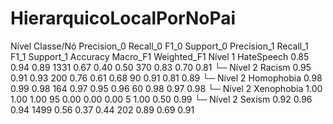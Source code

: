 # HierarquicoLocalPorNoPai
Nível	Classe/Nó	Precision_0	Recall_0	F1_0	Support_0	Precision_1	Recall_1	F1_1	Support_1	Accuracy	Macro_F1	Weighted_F1
Nível 1	HateSpeech	0.85	0.94	0.89	1331	0.67	0.40	0.50	370	0.83	0.70	0.81
└─ Nível 2	Racism	0.95	0.91	0.93	200	0.76	0.61	0.68	90	0.91	0.81	0.89
└─ Nível 2	Homophobia	0.98	0.99	0.98	164	0.97	0.95	0.96	60	0.98	0.97	0.98
└─ Nível 2	Xenophobia	1.00	1.00	1.00	95	0.00	0.00	0.00	5	1.00	0.50	0.99
└─ Nível 2	Sexism	0.92	0.96	0.94	1499	0.56	0.37	0.44	202	0.89	0.69	0.91

